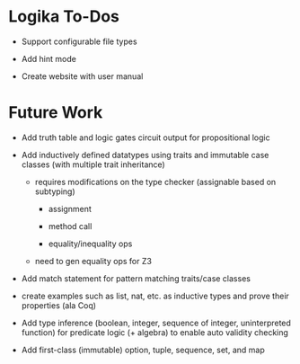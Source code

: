 Logika To-Dos
=============

* Support configurable file types

* Add hint mode

* Create website with user manual


Future Work
===========

* Add truth table and logic gates circuit output for propositional logic 

* Add inductively defined datatypes using traits and immutable case classes (with multiple trait inheritance)
 
  * requires modifications on the type checker (assignable based on subtyping)
  
    * assignment
    
    * method call
    
    * equality/inequality ops
    
  * need to gen equality ops for Z3
    
* Add match statement for pattern matching traits/case classes

* create examples such as list, nat, etc. as inductive types and prove their properties (ala Coq)

* Add type inference (boolean, integer, sequence of integer, uninterpreted function) 
  for predicate logic (+ algebra) to enable auto validity checking

* Add first-class (immutable) option, tuple, sequence, set, and map
